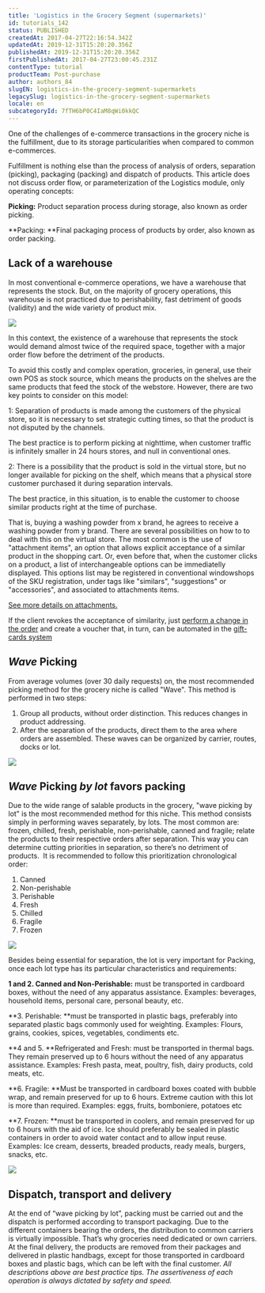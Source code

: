 ```yaml
---
title: 'Logistics in the Grocery Segment (supermarkets)'
id: tutorials_142
status: PUBLISHED
createdAt: 2017-04-27T22:16:54.342Z
updatedAt: 2019-12-31T15:20:20.356Z
publishedAt: 2019-12-31T15:20:20.356Z
firstPublishedAt: 2017-04-27T23:00:45.231Z
contentType: tutorial
productTeam: Post-purchase
author: authors_84
slugEN: logistics-in-the-grocery-segment-supermarkets
legacySlug: logistics-in-the-grocery-segment-supermarkets
locale: en
subcategoryId: 7fTH6bP0C4IaM8qWi0kkQC
---
```


One of the challenges of e-commerce transactions in the grocery niche is the fulfillment, due to its storage particularities when compared to common e-commerces.

Fulfillment is nothing else than the process of analysis of orders, separation (picking), packaging (packing) and dispatch of products. This article does not discuss order flow, or parameterization of the Logistics module, only operating concepts:

**Picking:** Product separation process during storage, also known as order picking.

**Packing: **Final packaging process of products by order, also known as order packing.

## Lack of a warehouse

In most conventional e-commerce operations, we have a warehouse that represents the stock. But, on the majority of grocery operations, this warehouse is not practiced due to perishability, fast detriment of goods (validity) and the wide variety of product mix.

![](//images.contentful.com/alneenqid6w5/5VsYaqLOz6iq2Q6KEGiOIw/ccca0432aef12d539de3d6d9301383df/mapaARMAZEM1.jpg)

In this context, the existence of a warehouse that represents the stock would demand almost twice of the required space, together with a major order flow before the detriment of the products.

To avoid this costly and complex operation, groceries, in general, use their own POS as stock source, which means the products on the shelves are the same products that feed the stock of the webstore. However, there are two key points to consider on this model:

1: Separation of products is made among the customers of the physical store, so it is necessary to set strategic cutting times, so that the product is not disputed by the channels.

The best practice is to perform picking at nighttime, when customer traffic is infinitely smaller in 24 hours stores, and null in conventional ones.

2: There is a possibility that the product is sold in the virtual store, but no longer available for picking on the shelf, which means that a physical store customer purchased it during separation intervals.

The best practice, in this situation, is to enable the customer to choose similar products right at the time of purchase. 

That is, buying a washing powder from x brand, he agrees to receive a washing powder from y brand. There are several possibilities on how to to deal with this on the virtual store. The most common is the use of "attachment items", an option that allows explicit acceptance of a similar product in the shopping cart. Or, even before that, when the customer clicks on a product, a list of interchangeable options can be immediatelly displayed. This options list may be registered in conventional windowshops of the SKU registration, under tags like "similars", "suggestions" or "accessories", and associated to attachments items.

[See more details on attachments.](http://vtex.github.io/docs/vtex.js/latest/checkout/index.html)

If the client revokes the acceptance of similarity, just [perform a change in the order](http://lab.vtex.com/docs/oms/api/latest/orders/index.html#registrar-mudanas) and create a voucher that, in turn, can be automated in the [gift-cards system](http://lab.vtex.com/docs/gcs/api/latest/giftcard/index.html#listar-gift-cards)

## _Wave_ Picking

From average volumes (over 30 daily requests) on, the most recommended picking method for the grocery niche is called "Wave". This method is performed in two steps:
1. Group all products, without order distinction. This reduces changes in product addressing.
2. After the separation of the products, direct them to the area where orders are assembled. These waves can be organized by carrier, routes, docks or lot.

![](//images.contentful.com/alneenqid6w5/5rrGJF8WL60uOmgeEia08o/5b66179fe04f4fd6c1cddcd9c12f774f/pickingonda2.jpg)

## _Wave_ Picking _by lot_ favors packing

Due to the wide range of salable products in the grocery, "wave picking by lot" is the most recommended method for this niche. This method consists simply in performing waves separately, by lots. The most common are: frozen, chilled, fresh, perishable, non-perishable, canned and fragile; relate the products to their respective orders after separation. This way you can determine cutting priorities in separation, so there&#8217;s no detriment of products.  It is recommended to follow this prioritization chronological order:

1. Canned
2. Non-perishable
3. Perishable
4. Fresh
5. Chilled
6. Fragile
7. Frozen

![](//images.contentful.com/alneenqid6w5/tepJVna9uoiKUqeUeOQM4/e9b1e3bca826f9a4bb8f662d34108339/mapa.jpg)

Besides being essential for separation, the lot is very important for Packing, once each lot type has its particular characteristics and requirements:

**1 and 2. Canned and Non-Perishable:** must be transported in cardboard boxes, without the need of any apparatus assistance.
Examples: beverages, household items, personal care, personal beauty, etc.

**3. Perishable: **must be transported in plastic bags, preferably into separated plastic bags commonly used for weighting.
Examples: Flours, grains, cookies, spices, vegetables, condiments etc.

**4 and 5. **Refrigerated and Fresh: must be transported in thermal bags. They remain preserved up to 6 hours without the need of any apparatus assistance.
Examples: Fresh pasta, meat, poultry, fish, dairy products, cold meats, etc.

**6. Fragile: **Must be transported in cardboard boxes coated with bubble wrap, and remain preserved for up to 6 hours. Extreme caution with this lot is more than required.
Examples: eggs, fruits, bomboniere, potatoes etc

**7. Frozen: **must be transported in coolers, and remain preserved for up to 6 hours with the aid of ice. Ice should preferably be sealed in plastic containers in order to avoid water contact and to allow input reuse.
Examples: Ice cream, desserts, breaded products, ready meals, burgers, snacks, etc.

![](//images.contentful.com/alneenqid6w5/ptgKUEgHBu4syuiuS46mS/ae31c4cbd90a04a8d0dc19a3e2a6b669/packing.jpg)

## Dispatch, transport and delivery

At the end of &#8220;wave picking by lot&#8221;, packing must be carried out and the dispatch is performed according to transport packaging. Due to the different containers bearing the orders, the distribution to common carriers is virtually impossible. That&#8217;s why groceries need dedicated or own carriers.
At the final delivery, the products are removed from their packages and delivered in plastic handbags, except for those transported in cardboard boxes and plastic bags, which can be left with the final customer.
_All descriptions above are best practice tips. The assertiveness of each operation is always dictated by safety and speed._

